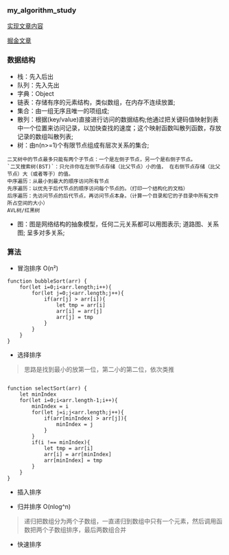 ### my_algorithm_study

[实现文章内容](http://www.jianshu.com/p/7e6589306a27)

[掘金文章](https://juejin.im/post/594dfe795188250d725a220a)

### 数据结构

* 栈：先入后出
* 队列：先入先出
* 字典：Object
* 链表：存储有序的元素结构，类似数组，在内存不连续放置;
* 集合：由一组无序且唯一的项组成;
* 散列：根据(key/value)直接进行访问的数据结构;他通过把关键码值映射到表中一个位置来访问记录，以加快查找的速度；这个映射函数叫散列函数，存放记录的数组叫散列表;
* 树：由n(n>=1)个有限节点组成有层次关系的集合;
```
二叉树中的节点最多只能有两个子节点：一个是左侧子节点，另一个是右侧子节点。
`二叉搜索树(BST)`：只允许你在左侧节点存储（比父节点）小的值， 在右侧节点存储（比父节点）大（或者等于）的值。
中序遍历：从最小到最大的顺序访问所有节点
先序遍历：以优先于后代节点的顺序访问每个节点的。（打印一个结构化的文档）
后序遍历：先访问节点的后代节点，再访问节点本身。（计算一个目录和它的子目录中所有文件所占空间的大小）
AVL树/红黑树
```
* 图：图是网络结构的抽象模型，任何二元关系都可以用图表示; 道路图、关系图; 呈多对多关系;

### 算法

- 冒泡排序 O(n²)

```
function bubbleSort(arr) {
	for(let i=0;i<arr.length;i++){
		for(let j=0;j<arr.length;j++){
			if(arr[j] > arr[i]){
				let tmp = arr[i]
				arr[i] = arr[j]
				arr[j] = tmp
			}
		}
	}
}
```

- 选择排序 
> 思路是找到最小的放第一位，第二小的第二位，依次类推

```

function selectSort(arr) {
	let minIndex
	for(let i=0;i<arr.length-1;i++){
		minIndex = i
		for(let j=i;j<arr.length;j++){
			if(arr[minIndex] > arr[j]){
				minIndex = j
			}
		}
		if(i !== minIndex){
			let tmp = arr[i]
			arr[i] = arr[minIndex]
			arr[minIndex] = tmp
		}
	}
}
```

- 插入排序
> 

- 归并排序 O(nlog^n)
> 递归把数组分为两个子数组，一直递归到数组中只有一个元素，然后调用函数把两个子数组排序，最后两数组合并

- 快速排序
> 








